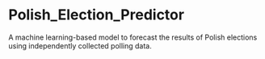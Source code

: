 # Polish_Election_Predictor
A machine learning-based model to forecast the results of Polish elections using independently collected polling data.
